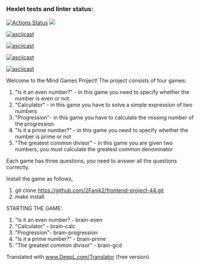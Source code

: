 ### Hexlet tests and linter status:
[![Actions Status](https://github.com/2Fanik2/frontend-project-44/workflows/hexlet-check/badge.svg)](https://github.com/2Fanik2/frontend-project-44/actions)
<a href="https://codeclimate.com/github/2Fanik2/frontend-project-44/maintainability"><img src="https://api.codeclimate.com/v1/badges/1374c79e3991e5019106/maintainability" /></a>




[![asciicast](https://asciinema.org/a/2UJzAAEO2Si9pNP0rS0Fh9KRG.png)](https://asciinema.org/a/2UJzAAEO2Si9pNP0rS0Fh9KRG)

[![asciicast](https://asciinema.org/a/TpCEJX2UZX0cUOhgOTt51v49D.png)](https://asciinema.org/a/TpCEJX2UZX0cUOhgOTt51v49D)

[![asciicast](https://asciinema.org/a/FOqWEGo6spcpb9GwzfiGNaExG.png)](https://asciinema.org/a/FOqWEGo6spcpb9GwzfiGNaExG)

[![asciicast](https://asciinema.org/a/ePaSzvOwWLVwNv2ylsJ9SWgsw.png)](https://asciinema.org/a/ePaSzvOwWLVwNv2ylsJ9SWgsw)





Welcome to the Mind Games Project!
The project consists of four games:
1) "Is it an even number?" - In this game you need to specify whether the number is even or not.
2) "Calculator" - in this game you have to solve a simple expression of two numbers 
3) "Progression"- in this game you have to calculate the missing number of the progression
4) "Is it a prime number?" - in this game you need to specify whether the number is prime or not
5) "The greatest common divisor" - in this game you are given two numbers, you must calculate the greatest common denominator 

Each game has three questions, you need to answer all the questions correctly.


Install the game as follows, 
1) git clone https://github.com/2Fanik2/frontend-project-44.git
2) make install 

STARTING THE GAME:
1) "Is it an even number? - brain-even 
2) "Calculator" - brain-calc
3) "Progression"- brain-progression
4) "Is it a prime number?" - brain-prime
5) "The greatest common divisor" - brain-gcd

Translated with www.DeepL.com/Translator (free version)